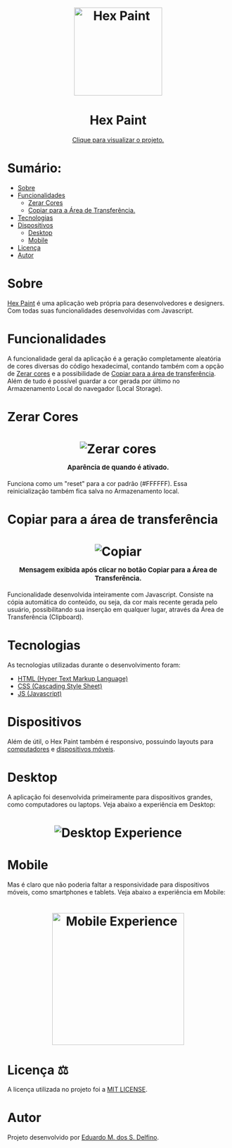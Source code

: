<h1 align="center"><img alt="Hex Paint" title="Hex Paint" src="./READMEfolder/icon-hex-paint-readme.png" width="200px" height="200px"/><h1>
<h1 align="center">Hex Paint</h1>
<p align="center"><a href="https://hexpaint.vercel.app">Clique para visualizar o projeto.</a></p>

<h1>Sumário:</h1>

* [Sobre](#about)
* [Funcionalidades](#functionalities)
    * [Zerar&nbsp;Cores](#reset)
    * [Copiar&nbsp;para&nbsp;a&nbsp;Área&nbsp;de&nbsp;Transferência.](#copytoclipboard)
* [Tecnologias](#technologies)
* [Dispositivos](#devices)
    * [Desktop](#desktop)
    * [Mobile](#mobile)
* [Licença](#license)
* [Autor](#author)


<h1 id="about">Sobre</h1>
<p><a href="https://hexpaint.vercel.app">Hex Paint</a> é uma aplicação web própria para desenvolvedores e designers. Com todas suas funcionalidades desenvolvidas com Javascript.</p>

<h1 id="functionalities">Funcionalidades</h1>
<p>A funcionalidade geral da aplicação é a geração completamente aleatória de cores diversas do código hexadecimal, contando também com a opção de <a href="#reset">Zerar cores</a> e a possibilidade de <a href="#copytoclipboard">Copiar para a área de transferência</a>. Além de tudo é possível guardar a cor gerada por último no Armazenamento Local do navegador (Local Storage).</p>

<h1 id="reset">Zerar Cores</h1>
<h1 align="center"><img alt="Zerar cores" title="Zerar Cores" src="./READMEfolder/zerar-button.png"/><br><p style="font-size:15px;">Aparência de quando é ativado.</p></h1>
<p>Funciona como um "reset" para a cor padrão (#FFFFFF). Essa reinicialização também fica salva no Armazenamento local.</p>

<h1 id="copytoclipboard">Copiar para a área de transferência</h1>
<h1 align="center"><img alt="Copiar" title="Copiar" src="./READMEfolder/copy-button.png"/><br><p style="font-size:15px;">Mensagem exibida após clicar no botão <strong>Copiar para a Área de Transferência</strong>.</p></h1>
<p>Funcionalidade desenvolvida inteiramente com Javascript. Consiste na cópia automática do conteúdo, ou seja, da cor mais recente gerada pelo usuário, possibilitando sua inserção em qualquer lugar, através da Área de Transferência (Clipboard).</p>

<h1 id="technologies">Tecnologias</h1>
<p>As tecnologias utilizadas durante o desenvolvimento foram:
<ul>
<li><a href="https://html.com/" title="HTML">HTML (Hyper Text Markup Language)</a></li>
<li><a href="https://css-tricks.com/" title="CSS">CSS (Cascading Style Sheet)</a></li>
<li><a href="https://www.javascript.com/" title="Javascript">JS (Javascript)</a></li>
</ul>
</p>

<h1 id="devices">Dispositivos</h1>
<p>Além de útil, o Hex Paint também é responsivo, possuindo layouts para <a href="#desktop" title="desktop">computadores</a> e <a href="#mobile" title="mobile">dispositivos móveis</a>.</p>

<h1 id="desktop">Desktop</h1>
<p>A aplicação foi desenvolvida primeiramente para dispositivos grandes, como computadores ou laptops. Veja abaixo a experiência em Desktop:</p>
<h1 align="center"><img alt="Desktop Experience" title="For Desktop" src="./READMEfolder/for-desktop.png"/><h1>

<h1 id="mobile">Mobile</h1>
<p>Mas é claro que não poderia faltar a responsividade para dispositivos móveis, como smartphones e tablets. Veja abaixo a experiência em Mobile:</p>
<h1 align="center"><img alt="Mobile Experience" title="For Mobile" src="./READMEfolder/for-mobile.png" width="300px" height="auto"/><h1>

<h1 id="license">Licença ⚖️</h1>
<p>A licença utilizada no projeto foi a <a href="https://mit-license.org/">MIT LICENSE</a>.</p>

<h1 id="author">Autor</h1>
<p>Projeto desenvolvido por <a href="https://github.com/EduDevCode" title="Eduardo M. dos S. Delfino">Eduardo M. dos S. Delfino</a>.</p>